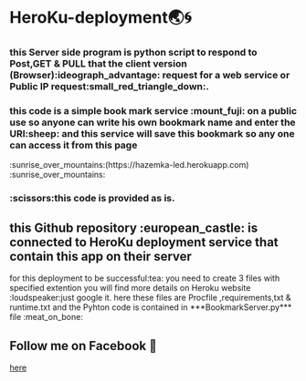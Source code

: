 # HeroKu-deployment:earth_asia::cyclone:
<h3/>this Server side program is python script to respond to Post,GET & PULL that the client version (Browser):ideograph_advantage: request for a web service or Public IP request:small_red_triangle_down:.</h3>
<h3/>this code is a simple book mark service :mount_fuji: on a public use so anyone can write his own bookmark name and enter the URI:sheep: and this service will save this bookmark so any one can access it from this page </h3> :sunrise_over_mountains:(https://hazemka-led.herokuapp.com)
:sunrise_over_mountains:
<h3/>:scissors:this code is provided as is.</h3>
<h2/>this Github repository :european_castle: is connected to HeroKu deployment service that contain this app on their server</h2>
for this deployment to be successful:tea: you need to create 3 files with specified extention you will find more details on Heroku website :loudspeaker:just google it.
here these files are Procfile ,requirements,txt & runtime.txt 
and the Pyhton code is contained in ***BookmarkServer.py*** file :meat_on_bone:

## Follow me on **Facebook** :gift_heart:
[here](https://www.facebook.com/hazem.khaled.3386585)

